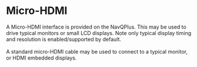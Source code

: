 # Micro-HDMI

A Micro-HDMI interface is provided on the NavQPlus. This may be used to drive typical monitors or small LCD displays. Note only typical display timing and resolution is enabled/supported by default.\
\
A standard micro-HDMI cable may be used to connect to a typical monitor, or HDMI embedded displays.
